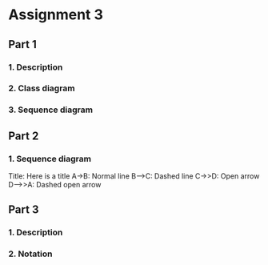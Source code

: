 # Assignment 3 <br/>
## Part 1 <br/>
### 1. Description <br/>

### 2. Class diagram <br/>

### 3. Sequence diagram <br/>

## Part 2 <br/>
### 1. Sequence diagram <br/>

Title: Here is a title
A->B: Normal line
B-->C: Dashed line
C->>D: Open arrow
D-->>A: Dashed open arrow

## Part 3 <br/>
### 1. Description <br/>

### 2. Notation <br/>